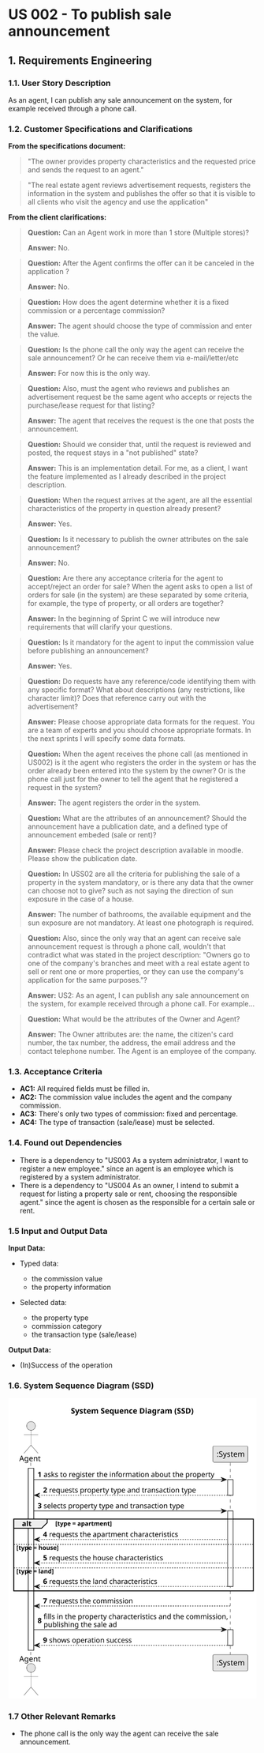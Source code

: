 # US 002 - To publish sale announcement 

## 1. Requirements Engineering


### 1.1. User Story Description

As an agent, I can publish any sale announcement on the system, for
example received through a phone call.



### 1.2. Customer Specifications and Clarifications 


**From the specifications document:**

>	"The owner provides property characteristics and the requested price and sends the request to an agent."


>	"The real estate agent reviews advertisement requests, registers the information in the system and
publishes the offer so that it is visible to all clients who visit the agency and use the application"



**From the client clarifications:**

> **Question:** Can an Agent work in more than 1 store (Multiple stores)?
>  
> **Answer:** No.


> **Question:** After the Agent confirms the offer can it be canceled in the application ?
>
> **Answer:** No.
 

> **Question:** How does the agent determine whether it is a fixed commission or a percentage commission?
>
> **Answer:** The agent should choose the type of commission and enter the value.
 

> **Question:** Is the phone call the only way the agent can receive the sale announcement? Or he can receive them via e-mail/letter/etc
>
> **Answer:** For now this is the only way.
 

> **Question:** Also, must the agent who reviews and publishes an advertisement request be the same agent who accepts or rejects the purchase/lease request for that listing?
>
> **Answer:** The agent that receives the request is the one that posts the announcement.


> **Question:** Should we consider that, until the request is reviewed and posted, the request stays in a "not published" state?
>
> **Answer:** This is an implementation detail. For me, as a client, I want the feature implemented as I already described in the project description.


> **Question:** When the request arrives at the agent, are all the essential characteristics of the property in question already present?
>
> **Answer:** Yes.


> **Question:** Is it necessary to publish the owner attributes on the sale announcement?
>
> **Answer:** No.


> **Question:** Are there any acceptance criteria for the agent to accept/reject an order for sale? When the agent asks to open a list of orders for sale (in the system) are these separated by some criteria, for example, the type of property, or all orders are together?
>
> **Answer:** In the beginning of Sprint C we will introduce new requirements that will clarify your questions.


> **Question:** Is it mandatory for the agent to input the commission value before publishing an announcement?
>
> **Answer:** Yes.


> **Question:**  Do requests have any reference/code identifying them with any specific format? What about descriptions (any restrictions, like character limit)? Does that reference carry out with the advertisement?
>
> **Answer:** Please choose appropriate data formats for the request. You are a team of experts and you should choose appropriate formats. In the next sprints I will specify some data formats.
 
 
> **Question:** When the agent receives the phone call (as mentioned in US002) is it the agent who registers the order in the system or has the order already been entered into the system by the owner? Or is the phone call just for the owner to tell the agent that he registered a request in the system?
>
> **Answer:** The agent registers the order in the system.
 
 
> **Question:** What are the attributes of an announcement? Should the announcement have a publication date, and a defined type of announcement embeded (sale or rent)?
>
> **Answer:** Please check the project description available in moodle. Please show the publication date.
 
 
> **Question:** In USS02 are all the criteria for publishing the sale of a property in the system mandatory, or is there any data that the owner can choose not to give? such as not saying the direction of sun exposure in the case of a house.
>
> **Answer:**  The number of bathrooms, the available equipment and the sun exposure are not mandatory. At least one photograph is required.
  
 
> **Question:** Also, since the only way that an agent can receive sale announcement request is through a phone call, wouldn't that contradict what was stated in the project description: "Owners go to one of the company's branches and meet with a real estate agent to sell or rent one or more properties, or they can use the company's application for the same purposes."?
>
> **Answer:** US2: As an agent, I can publish any sale announcement on the system, for example received through a phone call. For example...

 
> **Question:** What would be the attributes of the Owner and Agent?
>
> **Answer:** The Owner attributes are: the name, the citizen's card number, the tax number, the address, the email address and the contact
telephone number. The Agent is an employee of the company.



### 1.3. Acceptance Criteria


* **AC1:** All required fields must be filled in.
* **AC2:** The commission value includes the agent and the company commission.
* **AC3:** There's only two types of commission: fixed and percentage.
* **AC4:** The type of transaction (sale/lease) must be selected.



### 1.4. Found out Dependencies


* There is a dependency to "US003 As a system administrator, I want to register a new employee." since an agent is an employee which is registered by a system administrator.
* There is a dependency to "US004 As an owner, I intend to submit a request for listing a property sale or rent,
  choosing the responsible agent." since the agent is chosen as the responsible for a certain sale or rent.


### 1.5 Input and Output Data


**Input Data:**

* Typed data:
	* the commission value
	* the property information
  
	
* Selected data:
  * the property type
  * commission category
  * the transaction type (sale/lease)


**Output Data:**

* (In)Success of the operation

### 1.6. System Sequence Diagram (SSD)

![System Sequence Diagram](svg/us002-system-sequence-diagram.svg)


### 1.7 Other Relevant Remarks

* The phone call is the only way the agent can receive the sale announcement.